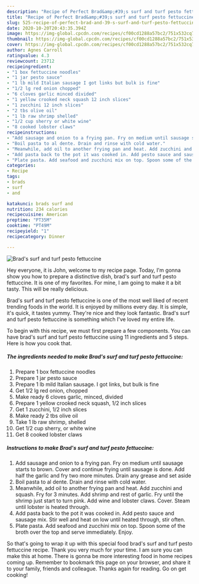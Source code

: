 ```yaml
---
description: "Recipe of Perfect Brad&amp;#39;s surf and turf pesto fettuccine"
title: "Recipe of Perfect Brad&amp;#39;s surf and turf pesto fettuccine"
slug: 525-recipe-of-perfect-brad-and-39-s-surf-and-turf-pesto-fettuccine
date: 2020-10-20T20:43:35.394Z
image: https://img-global.cpcdn.com/recipes/cf00cd1288a57bc2/751x532cq70/brads-surf-and-turf-pesto-fettuccine-recipe-main-photo.jpg
thumbnail: https://img-global.cpcdn.com/recipes/cf00cd1288a57bc2/751x532cq70/brads-surf-and-turf-pesto-fettuccine-recipe-main-photo.jpg
cover: https://img-global.cpcdn.com/recipes/cf00cd1288a57bc2/751x532cq70/brads-surf-and-turf-pesto-fettuccine-recipe-main-photo.jpg
author: Agnes Carroll
ratingvalue: 4.3
reviewcount: 23712
recipeingredient:
- "1 box fettuccine noodles"
- "1 jar pesto sauce"
- "1 lb mild Italian sausage I got links but bulk is fine"
- "1/2 lg red onion chopped"
- "6 cloves garlic minced divided"
- "1 yellow crooked neck squash 12 inch slices"
- "1 zucchini 12 inch slices"
- "2 tbs olive oil"
- "1 lb raw shrimp shelled"
- "1/2 cup sherry or white wine"
- "8 cooked lobster claws"
recipeinstructions:
- "Add sausage and onion to a frying pan. Fry on medium until sausage starts to brown. Cover and continue frying until sausage is done. Add half the garlic and fry two more minutes. Drain any grease and set aside"
- "Boil pasta to al dente. Drain and rinse with cold water."
- "Meanwhile, add oil to another frying pan and heat. Add zucchini and squash. Fry for 3 minutes. Add shrimp and rest of garlic. Fry until the shrimp just start to turn pink. Add wine and lobster claws. Cover. Steam until lobster is heated through."
- "Add pasta back to the pot it was cooked in. Add pesto sauce and sausage mix. Stir well and heat on low until heated through, stir often."
- "Plate pasta. Add seafood and zucchini mix on top. Spoon some of the broth over the top and serve immediately. Enjoy."
categories:
- Recipe
tags:
- brads
- surf
- and

katakunci: brads surf and 
nutrition: 234 calories
recipecuisine: American
preptime: "PT35M"
cooktime: "PT49M"
recipeyield: "1"
recipecategory: Dinner

---
```



![Brad&#39;s surf and turf pesto fettuccine](https://img-global.cpcdn.com/recipes/cf00cd1288a57bc2/751x532cq70/brads-surf-and-turf-pesto-fettuccine-recipe-main-photo.jpg)

Hey everyone, it is John, welcome to my recipe page. Today, I'm gonna show you how to prepare a distinctive dish, brad&#39;s surf and turf pesto fettuccine. It is one of my favorites. For mine, I am going to make it a bit tasty. This will be really delicious.

Brad&#39;s surf and turf pesto fettuccine is one of the most well liked of recent trending foods in the world. It is enjoyed by millions every day. It is simple, it's quick, it tastes yummy. They're nice and they look fantastic. Brad&#39;s surf and turf pesto fettuccine is something which I've loved my entire life.




To begin with this recipe, we must first prepare a few components. You can have brad&#39;s surf and turf pesto fettuccine using 11 ingredients and 5 steps. Here is how you cook that.

<!--inarticleads1-->

##### The ingredients needed to make Brad&#39;s surf and turf pesto fettuccine:

1. Prepare 1 box fettuccine noodles
1. Prepare 1 jar pesto sauce
1. Prepare 1 lb mild Italian sausage. I got links, but bulk is fine
1. Get 1/2 lg red onion, chopped
1. Make ready 6 cloves garlic, minced, divided
1. Prepare 1 yellow crooked neck squash, 1/2 inch slices
1. Get 1 zucchini, 1/2 inch slices
1. Make ready 2 tbs olive oil
1. Take 1 lb raw shrimp, shelled
1. Get 1/2 cup sherry, or white wine
1. Get 8 cooked lobster claws




<!--inarticleads2-->

##### Instructions to make Brad&#39;s surf and turf pesto fettuccine:

1. Add sausage and onion to a frying pan. Fry on medium until sausage starts to brown. Cover and continue frying until sausage is done. Add half the garlic and fry two more minutes. Drain any grease and set aside
1. Boil pasta to al dente. Drain and rinse with cold water.
1. Meanwhile, add oil to another frying pan and heat. Add zucchini and squash. Fry for 3 minutes. Add shrimp and rest of garlic. Fry until the shrimp just start to turn pink. Add wine and lobster claws. Cover. Steam until lobster is heated through.
1. Add pasta back to the pot it was cooked in. Add pesto sauce and sausage mix. Stir well and heat on low until heated through, stir often.
1. Plate pasta. Add seafood and zucchini mix on top. Spoon some of the broth over the top and serve immediately. Enjoy.




So that's going to wrap it up with this special food brad&#39;s surf and turf pesto fettuccine recipe. Thank you very much for your time. I am sure you can make this at home. There is gonna be more interesting food in home recipes coming up. Remember to bookmark this page on your browser, and share it to your family, friends and colleague. Thanks again for reading. Go on get cooking!
